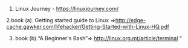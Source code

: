 1. Linux Journey - https://linuxjourney.com/

 2.book (a). Getting started guide to Linux =>http://edge-cache.gawker.com/lifehacker/Getting-Started-with-Linux-HQ.pdf
  
  3. book (b).“A Beginner's Bash”=> http://linux.org.mt/article/terminal “
